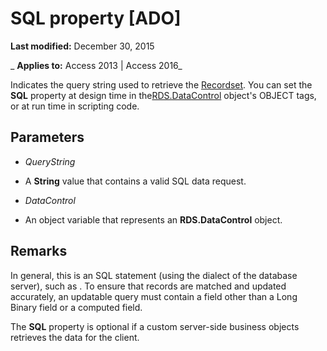
# SQL property [ADO]

 **Last modified:** December 30, 2015

 _ **Applies to:** Access 2013 | Access 2016_



Indicates the query string used to retrieve the [Recordset](http://msdn.microsoft.com/library/0f963bf8-f066-dc8a-b754-f427de712df1%28Office.15%29.aspx).
You can set the  **SQL** property at design time in the[RDS.DataControl](http://msdn.microsoft.com/library/ac430669-7628-696c-c036-b5d35405d788%28Office.15%29.aspx) object's OBJECT tags, or at run time in scripting code.

## Parameters


-  _QueryString_
    
- A  **String** value that contains a valid SQL data request.
    
-  _DataControl_
    
- An object variable that represents an  **RDS.DataControl** object.
    

## Remarks

In general, this is an SQL statement (using the dialect of the database server), such as . To ensure that records are matched and updated accurately, an updatable query must contain a field other than a Long Binary field or a computed field.

The  **SQL** property is optional if a custom server-side business objects retrieves the data for the client.

